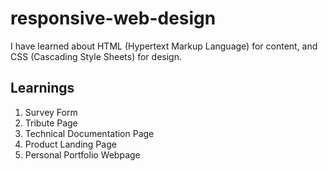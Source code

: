 # responsive-web-design
I have learned about HTML (Hypertext Markup Language) for content, and CSS (Cascading Style Sheets) for design.

## Learnings
1. Survey Form
2. Tribute Page
3. Technical Documentation Page
4. Product Landing Page
5. Personal Portfolio Webpage

